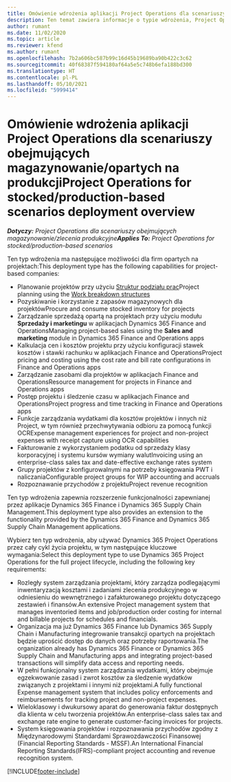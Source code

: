 ```yaml
---
title: Omówienie wdrożenia aplikacji Project Operations dla scenariuszy obejmujących magazynowanie/opartych na produkcji
description: Ten temat zawiera informacje o typie wdrożenia, Project Operations dla scenariuszy opartych na zasobach / produkcji.
author: rumant
ms.date: 11/02/2020
ms.topic: article
ms.reviewer: kfend
ms.author: rumant
ms.openlocfilehash: 7b2a606bc587b99c16d45b19689ba90b422c3c62
ms.sourcegitcommit: 40f68387f594180af64a5e5c748b6efa188bd300
ms.translationtype: HT
ms.contentlocale: pl-PL
ms.lasthandoff: 05/10/2021
ms.locfileid: "5999414"
---
```

# <a name="project-operations-for-stockedproduction-based-scenarios-deployment-overview"></a><span data-ttu-id="525cc-103">Omówienie wdrożenia aplikacji Project Operations dla scenariuszy obejmujących magazynowanie/opartych na produkcji</span><span class="sxs-lookup"><span data-stu-id="525cc-103">Project Operations for stocked/production-based scenarios deployment overview</span></span>

<span data-ttu-id="525cc-104">_**Dotyczy:** Project Operations dla scenariuszy obejmujących magazynowanie/zlecenia produkcyjne_</span><span class="sxs-lookup"><span data-stu-id="525cc-104">_**Applies To:** Project Operations for stocked/production-based scenarios_</span></span>


<span data-ttu-id="525cc-105">Ten typ wdrożenia ma następujące możliwości dla firm opartych na projektach:</span><span class="sxs-lookup"><span data-stu-id="525cc-105">This deployment type has the following capabilities for project-based companies:</span></span>

- <span data-ttu-id="525cc-106">Planowanie projektów przy użyciu [Struktur podziału prac](work-breakdown-structures.md)</span><span class="sxs-lookup"><span data-stu-id="525cc-106">Project planning using the [Work breakdown structures](work-breakdown-structures.md)</span></span>
- <span data-ttu-id="525cc-107">Pozyskiwanie i korzystanie z zapasów magazynowych dla projektów</span><span class="sxs-lookup"><span data-stu-id="525cc-107">Procure and consume stocked inventory for projects</span></span>
- <span data-ttu-id="525cc-108">Zarządzanie sprzedażą opartą na projektach przy użyciu modułu **Sprzedaży i marketingu** w aplikacjach Dynamics 365 Finance and Operations</span><span class="sxs-lookup"><span data-stu-id="525cc-108">Managing project-based sales using the **Sales and marketing** module in Dynamics 365 Finance and Operations apps</span></span>
- <span data-ttu-id="525cc-109">Kalkulacja cen i kosztów projektu przy użyciu konfiguracji stawek kosztów i stawki rachunku w aplikacjach Finance and Operations</span><span class="sxs-lookup"><span data-stu-id="525cc-109">Project pricing and costing using the cost rate and bill rate configurations in Finance and Operations apps</span></span>
- <span data-ttu-id="525cc-110">Zarządzanie zasobami dla projektów w aplikacjach Finance and Operations</span><span class="sxs-lookup"><span data-stu-id="525cc-110">Resource management for projects in Finance and Operations apps</span></span>
- <span data-ttu-id="525cc-111">Postęp projektu i śledzenie czasu w aplikacjach Finance and Operations</span><span class="sxs-lookup"><span data-stu-id="525cc-111">Project progress and time tracking in Finance and Operations apps</span></span>
- <span data-ttu-id="525cc-112">Funkcje zarządzania wydatkami dla kosztów projektów i innych niż Project, w tym również przechwytywania odbioru za pomocą funkcji OCR</span><span class="sxs-lookup"><span data-stu-id="525cc-112">Expense management experiences for project and non-project expenses with receipt capture using OCR capabilities</span></span>
- <span data-ttu-id="525cc-113">Fakturowanie z wykorzystaniem podatku od sprzedaży klasy korporacyjnej i systemu kursów wymiany walut</span><span class="sxs-lookup"><span data-stu-id="525cc-113">Invoicing using an enterprise-class sales tax and date-effective exchange rates system</span></span>
- <span data-ttu-id="525cc-114">Grupy projektów z konfigurowalnymi na potrzeby księgowania PWT i naliczania</span><span class="sxs-lookup"><span data-stu-id="525cc-114">Configurable project groups for WIP accounting and accruals</span></span>
- <span data-ttu-id="525cc-115">Rozpoznawanie przychodów z projektu</span><span class="sxs-lookup"><span data-stu-id="525cc-115">Project revenue recognition</span></span>

<span data-ttu-id="525cc-116">Ten typ wdrożenia zapewnia rozszerzenie funkcjonalności zapewnianej przez aplikacje Dynamics 365 Finance i Dynamics 365 Supply Chain Management.</span><span class="sxs-lookup"><span data-stu-id="525cc-116">This deployment type also provides an extension to the functionality provided by the Dynamics 365 Finance and Dynamics 365 Supply Chain Management applications.</span></span>

<span data-ttu-id="525cc-117">Wybierz ten typ wdrożenia, aby używać Dynamics 365 Project Operations przez cały cykl życia projektu, w tym następujące kluczowe wymagania:</span><span class="sxs-lookup"><span data-stu-id="525cc-117">Select this deployment type to use Dynamics 365 Project Operations for the full project lifecycle, including the following key requirements:</span></span>

- <span data-ttu-id="525cc-118">Rozległy system zarządzania projektami, który zarządza podlegającymi inwentaryzacją kosztami i zadaniami zlecenia produkcyjnego w odniesieniu do wewnętrznego i zafakturowanego projektu dotyczącego zestawień i finansów.</span><span class="sxs-lookup"><span data-stu-id="525cc-118">An extensive Project management system that manages inventoried items and job/production order costing for internal and billable projects for schedules and financials.</span></span>
- <span data-ttu-id="525cc-119">Organizacja ma już Dynamics 365 Finance lub Dynamics 365 Supply Chain i Manufacturing integrowanie transakcji opartych na projektach będzie uprościć dostęp do danych oraz potrzeby raportowania.</span><span class="sxs-lookup"><span data-stu-id="525cc-119">The organization already has Dynamics 365 Finance or Dynamics 365 Supply Chain and Manufacturing apps and integrating project-based transactions will simplify data access and reporting needs.</span></span>
- <span data-ttu-id="525cc-120">W pełni funkcjonalny system zarządzania wydatkami, który obejmuje egzekwowanie zasad i zwrot kosztów za śledzenie wydatków związanych z projektami i innymi niż projektami.</span><span class="sxs-lookup"><span data-stu-id="525cc-120">A fully functional Expense management system that includes policy enforcements and reimbursements for tracking project and non-project expenses.</span></span>
- <span data-ttu-id="525cc-121">Wieloklasowy i dwukursowy aparat do generowania faktur dostępnych dla klienta w celu tworzenia projektów.</span><span class="sxs-lookup"><span data-stu-id="525cc-121">An enterprise-class sales tax and exchange rate engine to generate customer-facing invoices for projects.</span></span>
- <span data-ttu-id="525cc-122">System księgowania projektów i rozpoznawania przychodów zgodny z Międzynarodowymi Standardami Sprawozdawczości Finansowej (Financial Reporting Standards - MSSF).</span><span class="sxs-lookup"><span data-stu-id="525cc-122">An International Financial Reporting Standards(IFRS)-compliant project accounting and revenue recognition system.</span></span>



[!INCLUDE[footer-include](../includes/footer-banner.md)]